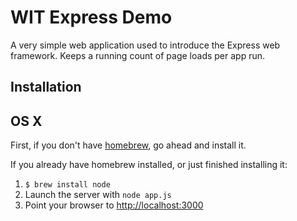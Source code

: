 WIT Express Demo
================

A very simple web application used to introduce the Express web framework. Keeps
a running count of page loads per app run.

Installation
------------

## OS X

First, if you don't have [homebrew](http://mxcl.github.com/homebrew/), go ahead and install it.

If you already have homebrew installed, or just finished installing it:

1. `$ brew install node`
2. Launch the server with `node app.js`
3. Point your browser to [http://localhost:3000](http://localhost:3000)
